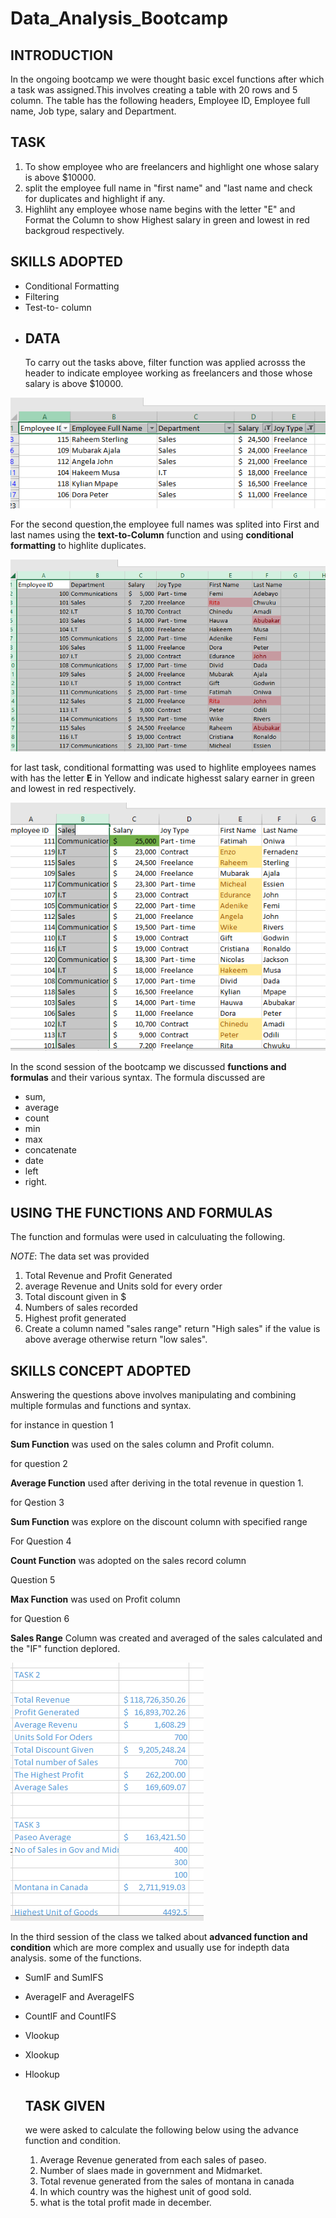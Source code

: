 # Data_Analysis_Bootcamp 
## INTRODUCTION
In the ongoing bootcamp we were thought basic excel functions after which a task was assigned.This involves creating a table with 20 rows and 5 column. The table has the following headers, Employee ID, Employee full name, Job type, salary and Department.
## TASK
1.  To show employee who are freelancers and highlight one whose salary is above $10000.
2.  split the employee full name in "first name" and "last name and check for duplicates and highlight if any.
3.  Highliht any employee whose name begins with the letter "E" and Format the Column to show Highest salary in green and lowest in red backgroud respectively.
  ## SKILLS ADOPTED
- Conditional Formatting
- Filtering
- Test-to- column
- ## DATA
  To carry out the tasks above, filter function was applied acrosss the header to indicate employee working as freelancers and those whose salary is above $10000.

![](Screenshot_task1.png)

For the second question,the employee full names was splited into First and last names using the **text-to-Column** function and using **conditional formatting** to highlite duplicates.

![](task2.png)

for last task, conditional formatting was used to highlite employees names with has the letter **E** in Yellow and indicate highesst salary earner in green and lowest in red respectively.

![](task3.png)

In the scond session of the bootcamp we discussed **functions and formulas**
and their various syntax. The formula discussed are 
- sum,
- average
- count
- min
- max
- concatenate
- date 
- left
- right.

## USING THE FUNCTIONS AND FORMULAS
The function and formulas were used in calculuating the following.

_NOTE_:  The data set was provided

1. Total Revenue and Profit Generated
2. average Revenue and Units sold for every order
3. Total discount given in $
4. Numbers of sales recorded
5. Highest profit generated
6. Create a column named "sales range" return "High sales" if the value is above average otherwise return "low sales".
   
## SKILLS CONCEPT ADOPTED
Answering the questions above  involves manipulating and combining multiple formulas and functions and syntax.

for instance in question 1

 **Sum Function** was used on the sales column and Profit column.
 
 for question 2
 
 **Average Function** used after deriving in the total revenue in question 1.
 
 for Qestion 3

 **Sum Function** was explore on the discount column with specified range

 For Question 4

 **Count Function** was adopted on the sales record column

 Question 5

 **Max Function** was used on Profit column
 
 for Question 6

**Sales Range** Column was created and averaged of the sales calculated and the "IF" function deplored.


![](task4.png)

 
 In the third session of the class we talked about **advanced function and condition** which are more complex and usually use for indepth data analysis. some of the functions.
 
 - SumIF and SumIFS
 - AverageIF and AverageIFS
 - CountIF and CountIFS
 - Vlookup
 - Xlookup
 - Hlookup

   ## TASK GIVEN
   we were asked to calculate the following below using the advance function and condition.
   1. Average Revenue generated from each sales of paseo.
   2. Number of slaes made in government and Midmarket.
   3. Total revenue generated from the sales of montana in canada
   4. In which country was the highest unit of good sold.
   5. what is the total profit made in december.





  
